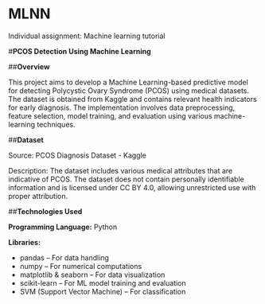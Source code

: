 # MLNN 

Individual assignment: Machine learning tutorial

#**PCOS Detection Using Machine Learning**

##**Overview**

This project aims to develop a Machine Learning-based predictive model for detecting Polycystic Ovary Syndrome (PCOS) using medical datasets. The dataset is obtained from Kaggle and contains relevant health indicators for early diagnosis. The implementation involves data preprocessing, feature selection, model training, and evaluation using various machine-learning techniques.

##**Dataset**

Source: PCOS Diagnosis Dataset - Kaggle

Description: The dataset includes various medical attributes that are indicative of PCOS. The dataset does not contain personally identifiable information and is licensed under CC BY 4.0, allowing unrestricted use with proper attribution.

##**Technologies Used**

**Programming Language:** Python

**Libraries:**

* pandas – For data handling
* numpy – For numerical computations
* matplotlib & seaborn – For data visualization
* scikit-learn – For ML model training and evaluation
* SVM (Support Vector Machine) – For classification
